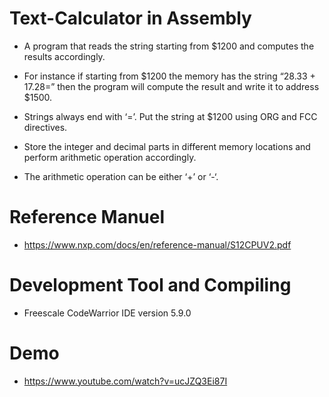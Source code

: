 # Text-Calculator in Assembly

- A program that reads the string starting from $1200 and computes the results accordingly.

- For instance if starting from $1200 the memory has the string “28.33 + 17.28=” then the program will compute the result and write it to address $1500.

- Strings always end with ‘=’. Put the string at $1200 using ORG and FCC directives.

- Store the integer and decimal parts in different memory locations and perform arithmetic operation accordingly.

- The arithmetic operation can be either ‘+’ or ‘-‘. 

# Reference Manuel 

- https://www.nxp.com/docs/en/reference-manual/S12CPUV2.pdf

# Development Tool and Compiling

- Freescale CodeWarrior IDE version 5.9.0

# Demo

  - https://www.youtube.com/watch?v=ucJZQ3Ei87I
  
